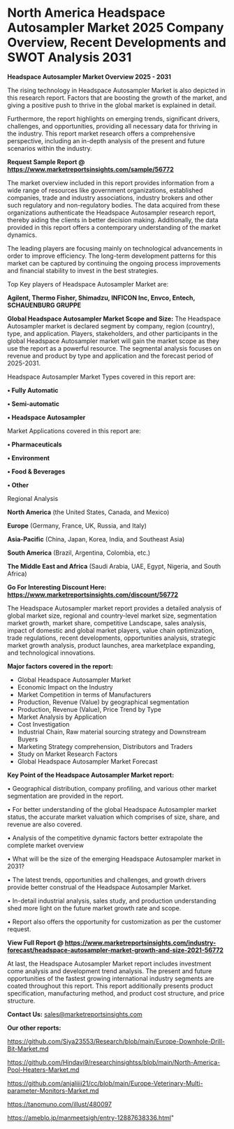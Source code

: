 # North America Headspace Autosampler Market 2025 Company Overview, Recent Developments and SWOT Analysis 2031

<Strong> Headspace Autosampler Market Overview 2025 - 2031</strong>

The rising technology in Headspace Autosampler Market is also depicted in this research report. Factors that are boosting the growth of the market, and giving a positive push to thrive in the global market is explained in detail.

Furthermore, the report highlights on emerging trends, significant drivers, challenges, and opportunities, providing all necessary data for thriving in the industry. This report market research offers a comprehensive perspective, including an in-depth analysis of the present and future scenarios within the industry.

<strong>Request Sample Report @ <a href=https://www.marketreportsinsights.com/sample/56772>https://www.marketreportsinsights.com/sample/56772</a></strong>

The market overview included in this report provides information from a wide range of resources like government organizations, established companies, trade and industry associations, industry brokers and other such regulatory and non-regulatory bodies. The data acquired from these organizations authenticate the Headspace Autosampler research report, thereby aiding the clients in better decision making. Additionally, the data provided in this report offers a contemporary understanding of the market dynamics.

The leading players are focusing mainly on technological advancements in order to improve efficiency. The long-term development patterns for this market can be captured by continuing the ongoing process improvements and financial stability to invest in the best strategies.

Top Key players of Headspace Autosampler Market are:

<strong>Agilent, Thermo Fisher, Shimadzu, INFICON Inc, Envco, Entech, SCHAUENBURG GRUPPE</strong>

<strong><b>Global Headspace Autosampler Market Scope and Size:</b></strong>
The Headspace Autosampler market is declared segment by company, region (country), type, and application. Players, stakeholders, and other participants in the global Headspace Autosampler market will gain the market scope as they use the report as a powerful resource. The segmental analysis focuses on revenue and product by type and application and the forecast period of 2025-2031.

Headspace Autosampler Market Types covered in this report are:

<strong>• Fully Automatic

• Semi-automatic

• Headspace Autosampler</strong>

Market Applications covered in this report are:

<strong>• Pharmaceuticals

• Environment

• Food & Beverages

• Other</strong> 

Regional Analysis

<strong>North America</strong> (the United States, Canada, and Mexico)

<strong>Europe</strong> (Germany, France, UK, Russia, and Italy)

<strong>Asia-Pacific</strong> (China, Japan, Korea, India, and Southeast Asia)

<strong>South America</strong> (Brazil, Argentina, Colombia, etc.)

<strong>The Middle East and Africa</strong> (Saudi Arabia, UAE, Egypt, Nigeria, and South Africa)

<strong>Go For Interesting Discount Here: <a href=https://www.marketreportsinsights.com/discount/56772>https://www.marketreportsinsights.com/discount/56772</a></strong>

The Headspace Autosampler market report provides a detailed analysis of global market size, regional and country-level market size, segmentation market growth, market share, competitive Landscape, sales analysis, impact of domestic and global market players, value chain optimization, trade regulations, recent developments, opportunities analysis, strategic market growth analysis, product launches, area marketplace expanding, and technological innovations.

<strong><b>Major factors covered in the report:</b></strong>
<ul>
  <li>Global Headspace Autosampler Market </li>
  <li>Economic Impact on the Industry</li>
  <li>Market Competition in terms of Manufacturers</li>
  <li>Production, Revenue (Value) by geographical segmentation</li>
  <li>Production, Revenue (Value), Price Trend by Type</li>
  <li>Market Analysis by Application</li>
  <li>Cost Investigation</li>
  <li>Industrial Chain, Raw material sourcing strategy and Downstream Buyers</li>
  <li>Marketing Strategy comprehension, Distributors and Traders</li>
  <li>Study on Market Research Factors</li>
  <li>Global Headspace Autosampler Market Forecast</li>
</ul>

<strong><b>Key Point of the Headspace Autosampler Market report:</b></strong>

• Geographical distribution, company profiling, and various other market segmentation are provided in the report.

• For better understanding of the global Headspace Autosampler market status, the accurate market valuation which comprises of size, share, and revenue are also covered.

• Analysis of the competitive dynamic factors better extrapolate the complete market overview

• What will be the size of the emerging Headspace Autosampler market in 2031?

• The latest trends, opportunities and challenges, and growth drivers provide better construal of the Headspace Autosampler Market.

• In-detail industrial analysis, sales study, and production understanding shed more light on the future market growth rate and scope.

• Report also offers the opportunity for customization as per the customer request.

<strong><b>View Full Report @ <a href=https://www.marketreportsinsights.com/industry-forecast/headspace-autosampler-market-growth-and-size-2021-56772>https://www.marketreportsinsights.com/industry-forecast/headspace-autosampler-market-growth-and-size-2021-56772</a></b></strong>


At last, the Headspace Autosampler Market report includes investment come analysis and development trend analysis. The present and future opportunities of the fastest growing international industry segments are coated throughout this report. This report additionally presents product specification, manufacturing method, and product cost structure, and price structure.

<strong>Contact Us:</strong>
sales@marketreportsinsights.com

<strong>Our other reports:</strong>

<a href=https://github.com/Siya23553/Research/blob/main/Europe-Downhole-Drill-Bit-Market.md>https://github.com/Siya23553/Research/blob/main/Europe-Downhole-Drill-Bit-Market.md</a>

<a href=https://github.com/Hindavi9/researchinsightss/blob/main/North-America-Pool-Heaters-Market.md>https://github.com/Hindavi9/researchinsightss/blob/main/North-America-Pool-Heaters-Market.md</a>

<a href=https://github.com/anjaliiii21/cc/blob/main/Europe-Veterinary-Multi-parameter-Monitors-Market.md>https://github.com/anjaliiii21/cc/blob/main/Europe-Veterinary-Multi-parameter-Monitors-Market.md</a>

<a href=https://tanomuno.com/illust/480097>https://tanomuno.com/illust/480097</a>

<a href=https://ameblo.jp/manmeetsigh/entry-12887638336.html>https://ameblo.jp/manmeetsigh/entry-12887638336.html</a>"
